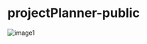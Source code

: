 # projectPlanner-public

![image1](https://github.com/BresThomas/projectPlanner-public/assets/59121834/bb8590bf-48af-43ac-9139-77609b6b44f8)
